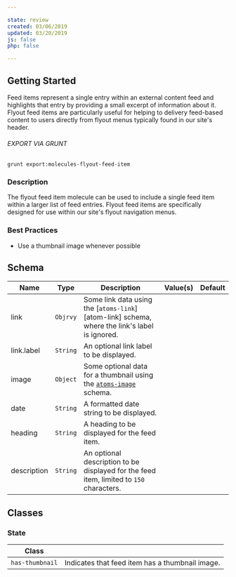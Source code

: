 ```yaml
---

state: review
created: 03/06/2019
updated: 03/20/2019
js: false
php: false

---
```


## Getting Started

Feed items represent a single entry within an external content feed and highlights that entry by providing a small excerpt of information about it. Flyout feed items are particularly useful for helping to delivery feed-based content to users directly from flyout menus typically found in our site's header.

###### EXPORT VIA GRUNT

```
grunt export:molecules-flyout-feed-item
```


### Description

The flyout feed item molecule can be used to include a single feed item within a larger list of feed entries. Flyout feed items are specifically designed for use within our site's flyout navigation menus.


### Best Practices

- Use a thumbnail image whenever possible


## Schema

| Name          | Type      | Description                                                                                   | Value(s)  | Default   |
|---------------|-----------|-----------------------------------------------------------------------------------------------|-----------|-----------|
| link          | `Objrvy`  | Some link data using the [`atoms-link`][atom-link] schema, where the link's label is ignored. |           |           |
| link.label    | `String`  | An optional link label to be displayed.                                                       |           |           |
| image         | `Object`  | Some optional data for a thumbnail using the [`atoms-image`][atoms-image] schema.             |           |           |
| date          | `String`  | A formatted date string to be displayed.                                                      |           |           |
| heading       | `String`  | A heading to be displayed for the feed item.                                                  |           |           |
| description   | `String`  | An optional description to be displayed for the feed item, limited to `150` characters.       |           |           |


## Classes

### State

| Class           |                                                   |
|-----------------|---------------------------------------------------|
| `has-thumbnail` | Indicates that feed item has a thumbnail image.   |


[atoms-link]: /patterns/20-atoms-globals-link/20-atoms-globals-link.html
[atoms-image]: /patterns/20-atoms-media-image/20-atoms-media-image.html
